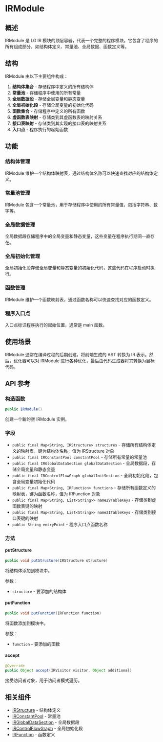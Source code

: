 # IRModule

## 概述

IRModule 是 LG IR 模块的顶层容器，代表一个完整的程序模块。它包含了程序的所有组成部分，如结构体定义、常量池、全局数据、函数定义等。

## 结构

IRModule 由以下主要组件构成：

1. **结构体集合** - 存储程序中定义的所有结构体
2. **常量池** - 存储程序中使用的所有常量
3. **全局数据段** - 存储全局变量和静态变量
4. **全局初始化段** - 存储全局变量的初始化代码
5. **函数集合** - 存储程序中定义的所有函数
6. **虚函数表映射** - 存储类到其虚函数表的映射关系
7. **接口表映射** - 存储类到其实现的接口表的映射关系
8. **入口点** - 程序执行的起始函数

## 功能

### 结构体管理

IRModule 维护一个结构体映射表，通过结构体名称可以快速查找对应的结构体定义。

### 常量池管理

IRModule 包含一个常量池，用于存储程序中使用的所有常量值，包括字符串、数字等。

### 全局数据管理

全局数据段存储程序中的全局变量和静态变量，这些变量在程序执行期间一直存在。

### 全局初始化管理

全局初始化段存储全局变量和静态变量的初始化代码，这些代码在程序启动时执行。

### 函数管理

IRModule 维护一个函数映射表，通过函数名称可以快速查找对应的函数定义。

### 程序入口点

入口点标识程序执行的起始位置，通常是 main 函数。

## 使用场景

IRModule 通常在编译过程的后期创建，将前端生成的 AST 转换为 IR 表示。然后，优化器可以对 IRModule 进行各种优化，最后由代码生成器将其转换为目标代码。

## API 参考

### 构造函数

```java
public IRModule()
```

创建一个新的空 IRModule 实例。

### 字段

- `public final Map<String, IRStructure> structures` - 存储所有结构体定义的映射表，键为结构体名称，值为 IRStructure 对象
- `public final IRConstantPool constantPool` - 存储所有常量的常量池
- `public final IRGlobalDataSection globalDataSection` - 全局数据段，存储全局变量和静态变量
- `public final IRControlFlowGraph globalInitSection` - 全局初始化段，包含全局变量初始化代码
- `public final Map<String, IRFunction> functions` - 存储所有函数定义的映射表，键为函数名称，值为 IRFunction 对象
- `public final Map<String, List<String>> name2VTableKeys` - 存储类到虚函数表键的映射
- `public final Map<String, List<String>> name2ITableKeys` - 存储类到接口表键的映射
- `public String entryPoint` - 程序入口点函数名称

### 方法

#### putStructure

```java
public void putStructure(IRStructure structure)
```

将结构体添加到模块中。

参数：

- `structure` - 要添加的结构体

#### putFunction

```java
public void putFunction(IRFunction function)
```

将函数添加到模块中。

参数：

- `function` - 要添加的函数

#### accept

```java
@Override
public Object accept(IRVisitor visitor, Object additional)
```

接受访问者对象，用于访问者模式遍历。

## 相关组件

- [IRStructure](/lg/ir-structure) - 结构体定义
- [IRConstantPool](/lg/ir-constant-pool) - 常量池
- [IRGlobalDataSection](/lg/ir-global-data-section) - 全局数据段
- [IRControlFlowGraph](/lg/ir-global-init-section) - 全局初始化段
- [IRFunction](/lg/ir-function) - 函数定义